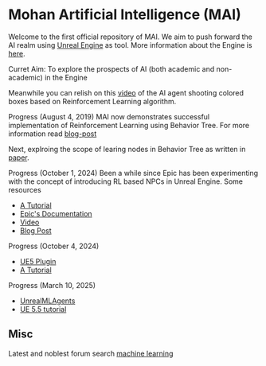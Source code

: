 Mohan Artificial Intelligence (MAI)
=======================================

Welcome to the first official repository of MAI. We aim to push forward the AI realm using [Unreal Engine](https://github.com/EpicGames/UnrealEngine)
as tool. More information about the Engine is [here](https://www.unrealengine.com/en-US/feed). 

Curret Aim: To explore the prospects of AI (both academic and non-academic) in the Engine

Meanwhile you can relish on this [video](https://www.youtube.com/watch?v=S0lqbgiEOC4) of the AI agent shooting colored boxes based on Reinforcement Learning algorithm.

Progress (August 4, 2019)
MAI now demonstrates successful implementation of Reinforcement Learning using Behavior Tree. For more information read [blog-post](https://ravimohan.net/2019/08/03/b-for-behavior-blackboard-and-brain-3/)

Next, explroing the scope of learing nodes in Behavior Tree as written in [paper](https://arxiv.org/abs/1506.02312).

Progress (October 1, 2024)
Been a while since Epic has been experimenting with the concept of introducing RL based NPCs in Unreal Engine. Some resources
  - [A Tutorial](https://github.com/ravimohan1991/ue-la-example)
  - [Epic's Documentation](https://dev.epicgames.com/community/learning/courses/kRm/unreal-engine-learning-agents-5-4/4JPj/unreal-engine-learning-agents-intro-5-4)
  - [Video](https://cdn.qstv.on.epicgames.com/playlist/169c18db-fa28-4515-86c8-df4673653857/main.m3u8?s=eyJhbGciOiJIUzUxMiIsImtpZCI6ImxoTFF4a1JJemxYdGoiLCJ0eXAiOiJKV1QifQ.eyJzdWIiOiJXSWNvWE9ZbS85aTZLQU10K0RNakhHMTVUY0hMMVhrTHUvYkphRWw5Y0QwPSIsImV4cCI6MTcyNzc3ODIzMX0.LjWhNYcHNv9uL4hxwMV0B3ArIDPzXg7LAuIZZdm0bI7dFuFZV5ROpJ9BrkjrbFv5HcTCtuXhSn9XiAcSbC75eQ)
  - [Blog Post](https://medium.com/@gensen/early-explorations-of-learning-agents-in-unreal-engine-ef74b058161e)

Progress (October 4, 2024)
- [UE5 Plugin](https://github.com/krumiaa/MindMaker)
- [A Tutorial](https://towardsdatascience.com/create-a-custom-deep-reinforcement-learning-environment-in-ue4-cf7055aebb3e)

Progress (March 10, 2025)
- [UnrealMLAgents](https://github.com/ravimohan1991/UnrealMLAgents)
- [UE 5.5 tutorial](https://dev.epicgames.com/community/learning/courses/GAR/unreal-engine-learning-agents-5-5/bZnJ/unreal-engine-learning-agents-5-5)

Misc
---------------

Latest and noblest forum search
[machine learning](https://forums.unrealengine.com/tags/intersection/unreal-engine/machine-learning)
